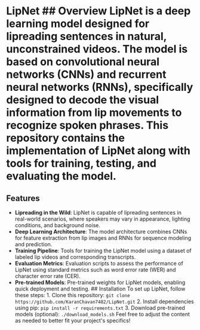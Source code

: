 # LipNet ## Overview LipNet is a deep learning model designed for lipreading sentences in natural, unconstrained videos. The model is based on convolutional neural networks (CNNs) and recurrent neural networks (RNNs), specifically designed to decode the visual information from lip movements to recognize spoken phrases. This repository contains the implementation of LipNet along with tools for training, testing, and evaluating the model. 
## Features 
- **Lipreading in the Wild**: LipNet is capable of lipreading sentences in real-world scenarios, where speakers may vary in appearance, lighting conditions, and background noise.
- **Deep Learning Architecture**: The model architecture combines CNNs for feature extraction from lip images and RNNs for sequence modeling and prediction.
- **Training Pipeline**: Tools for training the LipNet model using a dataset of labeled lip videos and corresponding transcripts.
- **Evaluation Metrics**: Evaluation scripts to assess the performance of LipNet using standard metrics such as word error rate (WER) and character error rate (CER).
- **Pre-trained Models**: Pre-trained weights for LipNet models, enabling quick deployment and testing. ## Installation To set up LipNet, follow these steps: 1. Clone this repository: ``` git clone https://github.com/KaranChavan7482/LipNet.git ``` 2. Install dependencies using pip: ``` pip install -r requirements.txt ``` 3. Download pre-trained models (optional): ``` ./download_models.sh ``` Feel free to adjust the content as needed to better fit your project's specifics!
